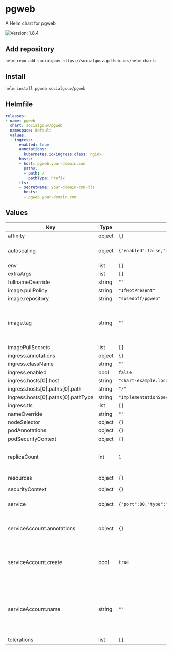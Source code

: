 # pgweb

A Helm chart for pgweb

![Version: 1.8.4](https://img.shields.io/badge/Version-1.8.4-informational?style=flat-square)

## Add repository

`helm repo add socialgouv https://socialgouv.github.ios/helm-charts`

## Install

```sh
helm install pgweb socialgouv/pgweb
```

## Helmfile

```yaml
releases:
- name: pgweb
  chart: socialgouv/pgweb
  namespace: default
  values:
  - ingress:
      enabled: true
      annotations:
        kubernetes.io/ingress.class: nginx
      hosts:
      - host: pgweb.your-domain.com
        paths:
        - path: /
          pathType: Prefix
      tls:
      - secretName: your-domain-com-tls
        hosts:
        - pgweb.your-domain.com
```

## Values

| Key | Type | Default | Description |
|-----|------|---------|-------------|
| affinity | object | `{}` |  |
| autoscaling | object | `{"enabled":false,"maxReplicas":100,"minReplicas":1,"targetCPUUtilizationPercentage":80}` | Horizontal Pod autoscaler |
| env | list | `[]` |  |
| extraArgs | list | `[]` |  |
| fullnameOverride | string | `""` |  |
| image.pullPolicy | string | `"IfNotPresent"` |  |
| image.repository | string | `"sosedoff/pgweb"` |  |
| image.tag | string | `""` | Overrides the image tag whose default is the chart appVersion. |
| imagePullSecrets | list | `[]` |  |
| ingress.annotations | object | `{}` |  |
| ingress.className | string | `""` |  |
| ingress.enabled | bool | `false` |  |
| ingress.hosts[0].host | string | `"chart-example.local"` |  |
| ingress.hosts[0].paths[0].path | string | `"/"` |  |
| ingress.hosts[0].paths[0].pathType | string | `"ImplementationSpecific"` |  |
| ingress.tls | list | `[]` |  |
| nameOverride | string | `""` |  |
| nodeSelector | object | `{}` |  |
| podAnnotations | object | `{}` |  |
| podSecurityContext | object | `{}` |  |
| replicaCount | int | `1` | number of replicas in the pgweb deployment |
| resources | object | `{}` | custom resources |
| securityContext | object | `{}` |  |
| service | object | `{"port":80,"type":"ClusterIP"}` | customize pgweb service |
| serviceAccount.annotations | object | `{}` | Annotations to add to the service account |
| serviceAccount.create | bool | `true` | Specifies whether a service account should be created |
| serviceAccount.name | string | `""` | If not set and create is true, a name is generated using the fullname template |
| tolerations | list | `[]` |  |
